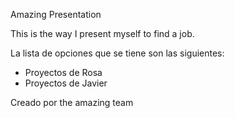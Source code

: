 Amazing Presentation

This is the way I present myself to find a job.

La lista de opciones que se tiene son las siguientes:

- Proyectos de Rosa
- Proyectos de Javier


Creado por the amazing team
